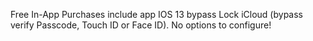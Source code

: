 Free In-App Purchases include app IOS 13 bypass Lock iCloud (bypass verify Passcode, Touch ID or Face ID).  No options to configure!